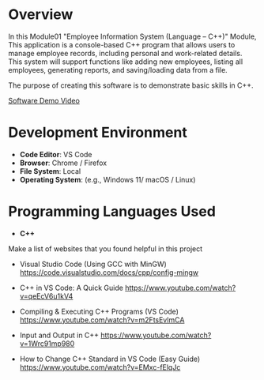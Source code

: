 # Overview

In this Module01 "Employee Information System (Language – C++)" Module, This application is a console-based C++ program that allows users to manage employee records, including personal and work-related details. This system will support functions like adding new employees, listing all employees, generating reports, and saving/loading data from a file.

The purpose of creating this software is to demonstrate basic skills in C++.

[Software Demo Video](http://youtube.link.goes.here)

# Development Environment

- **Code Editor**: VS Code
- **Browser**: Chrome / Firefox
- **File System**: Local
- **Operating System**: (e.g., Windows 11/ macOS / Linux)

# Programming Languages Used

- **C++**

Make a list of websites that you found helpful in this project
* Visual Studio Code (Using GCC with MinGW) https://code.visualstudio.com/docs/cpp/config-mingw

* C++ in VS Code: A Quick Guide https://www.youtube.com/watch?v=qeEcV6u1kV4

* Compiling & Executing C++ Programs (VS Code) https://www.youtube.com/watch?v=m2FtsEvlmCA

* Input and Output in C++ https://www.youtube.com/watch?v=1Wrc91mp980

* How to Change C++ Standard in VS Code (Easy Guide) https://www.youtube.com/watch?v=EMxc-fElqJc 